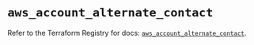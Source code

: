 # `aws_account_alternate_contact`

Refer to the Terraform Registry for docs: [`aws_account_alternate_contact`](https://registry.terraform.io/providers/hashicorp/aws/5.94.1/docs/resources/account_alternate_contact).
